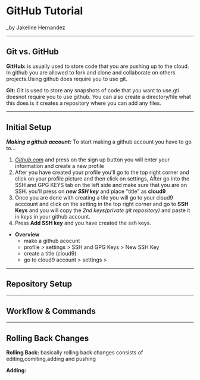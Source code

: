 # GitHub Tutorial

_by Jakeline Hernandez

---
## Git vs. GitHub
 **GitHub:** is usually used to store code that you are pushing up to the cloud. In github you are allowed to fork and clone and collaborate on others projects.Using github does require you to use git.
 
 **Git:** Git is used to store any snapshots of code that you want to use.gti doesnot require you to use github. You can also create a directory/file what this does is it creates a repository where you can add any files.
 
   



---
## Initial Setup
**_Making a github account:_** To start making a github account you have to go to...
                  
1. [_Github.com_](https://github.com/) and press on the sign up button you will enter your information and  create a new profile
2. After you have created your profile you'll go to the top right corner and click on your profile picture and then click on settings, After go into the SSH and GPG KEYS tab on the left side and make sure that you are on SSH. you'll press on **_new SSH key_** and place "title" as **cloud9**
3. Once you are done with creating a tile you will go to your cloud9 acccount and click on the setting in the top right corner and go to **SSH Keys** and you will copy the _2nd keys(private git repository)_ and paste it in _keys_ in your github account.
4. Press **Add SSH key** and you have created the ssh keys.

* **Overview**
  * make a github acocunt
  * profile > settings > SSH and GPG Keys > New SSH Key 
  * create a title (cloud9)
  * go to cloud9 account > settings > 
  
 

---
## Repository Setup



---
## Workflow & Commands



---
## Rolling Back Changes

 **Rolling Back:** basically rolling back changes consists of editing,comiting,adding and pushing
  
   **Adding:**
   